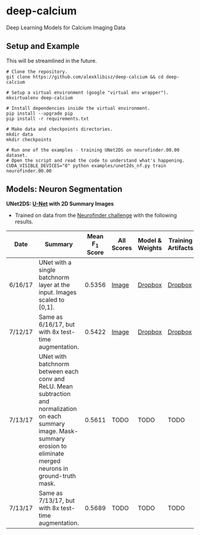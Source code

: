 # deep-calcium
Deep Learning Models for Calcium Imaging Data

## Setup and Example

This will be streamlined in the future.

```
# Clone the repository.
git clone https://github.com/alexklibisz/deep-calcium && cd deep-calcium

# Setup a virtual environment (google "virtual env wrapper").
mkvirtualenv deep-calcium

# Install dependencies inside the virtual environment.
pip install --upgrade pip
pip install -r requirements.txt

# Make data and checkpoints directories.
mkdir data
mkdir checkpoints

# Run one of the examples - training UNet2DS on neurofinder.00.00 dataset.
# Open the script and read the code to understand what's happening.
CUDA_VISIBLE_DEVICES="0" python examples/unet2ds_nf.py train neurofinder.00.00

```

## Models: Neuron Segmentation

**UNet2DS: [U-Net](https://arxiv.org/abs/1505.04597) with 2D Summary Images**

- Trained on data from the [Neurofinder challenge](http://neurofinder.codeneuro.org/) with the following results.

| Date | Summary | Mean F<sub>1</sub> Score | All Scores | Model & Weights | Training Artifacts |
|---|---|---|---|---|---|
|6/16/17|UNet with a single batchnorm layer at the input. Images scaled to [0,1]. |0.5356|[Image](https://github.com/alexklibisz/deep-calcium/blob/dev/media/nf_scores_unet2ds_0.5356.png)|[Dropbox](https://www.dropbox.com/sh/tqbclt7muuvqfw4/AACqVVA8oJlZNIYvfc6x6gO2a/weights_val_nf_f1_mean.hdf5?dl=1)|[Dropbox](https://www.dropbox.com/sh/tqbclt7muuvqfw4/AADET6ZVlUbHZsqHKgwDOysXa?dl=0)|
|7/12/17|Same as 6/16/17, but with 8x test-time augmentation. |0.5422|[Image](https://github.com/alexklibisz/deep-calcium/blob/dev/media/nf_scores_unet2ds-tta_0.5422.png)|[Dropbox](https://www.dropbox.com/s/x5bv4klz16ai6wa/model_val_nf_f1_mean.hdf5?dl=1)|[Dropbox](https://www.dropbox.com/sh/tqbclt7muuvqfw4/AADET6ZVlUbHZsqHKgwDOysXa?dl=0)|
|7/13/17|UNet with batchnorm between each conv and ReLU. Mean subtraction and normalization on each summary image. Mask-summary erosion to eliminate merged neurons in ground-truth mask.|0.5611|TODO|TODO|TODO|
|7/13/17|Same as 7/13/17, but with 8x test-time augmentation.|0.5689|TODO|TODO|TODO|
